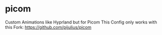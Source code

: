 # picom
Custom Animations like Hyprland but for Picom 
This Config only works with this Fork: https://github.com/pijulius/picom
